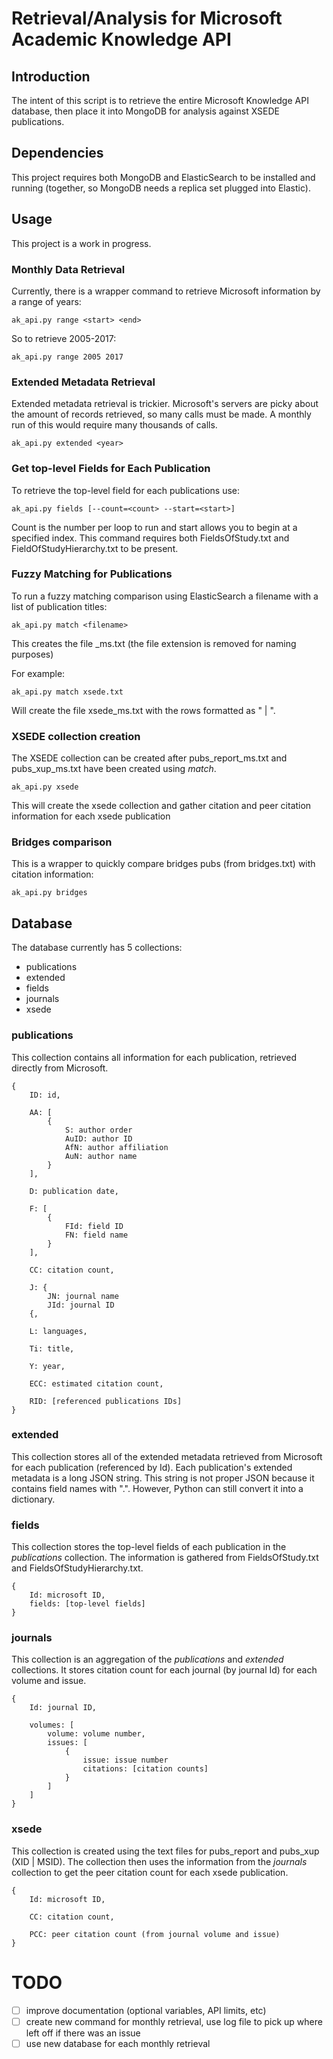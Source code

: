 # Retrieval/Analysis for Microsoft Academic Knowledge API

## Introduction

The intent of this script is to retrieve the entire Microsoft Knowledge API database, then place it into MongoDB for analysis against XSEDE publications.

## Dependencies

This project requires both MongoDB and ElasticSearch to be installed and running (together, so MongoDB needs a replica set plugged into Elastic).

## Usage

This project is a work in progress.

### Monthly Data Retrieval

Currently, there is a wrapper command to retrieve Microsoft information by a range of years:

    ak_api.py range <start> <end>
    
So to retrieve 2005-2017:

    ak_api.py range 2005 2017
    
### Extended Metadata Retrieval

Extended metadata retrieval is trickier. Microsoft's servers are picky about the amount of records retrieved, so many calls must be made. A monthly run of this would require many thousands of calls.

    ak_api.py extended <year>
    
### Get top-level Fields for Each Publication

To retrieve the top-level field for each publications use:

    ak_api.py fields [--count=<count> --start=<start>]
    
Count is the number per loop to run and start allows you to begin at a specified index. This command requires both FieldsOfStudy.txt and FieldOfStudyHierarchy.txt to be present.

### Fuzzy Matching for Publications

To run a fuzzy matching comparison using ElasticSearch a filename with a list of publication titles:

    ak_api.py match <filename>

This creates the file <filename>_ms.txt (the file extension is removed for naming purposes)

For example:

    ak_api.py match xsede.txt 
    
Will create the file xsede_ms.txt with the rows formatted as "<xsede id> | <microsoft id>".

### XSEDE collection creation

The XSEDE collection can be created after pubs_report_ms.txt and pubs_xup_ms.txt have been created using *match*.

    ak_api.py xsede
    
This will create the xsede collection and gather citation and peer citation information for each xsede publication

### Bridges comparison

This is a wrapper to quickly compare bridges pubs (from bridges.txt) with citation information:

    ak_api.py bridges

## Database

The database currently has 5 collections:

- publications
- extended
- fields
- journals
- xsede

### publications

This collection contains all information for each publication, retrieved directly from Microsoft.

```
{
    ID: id,
    
    AA: [
        {
            S: author order
            AuID: author ID
            AfN: author affiliation
            AuN: author name
        }
    ],
    
    D: publication date,
    
    F: [
        {
            FId: field ID
            FN: field name
        }
    ],
    
    CC: citation count,
    
    J: {
        JN: journal name
        JId: journal ID
    {,
    
    L: languages,
    
    Ti: title,
    
    Y: year,
    
    ECC: estimated citation count,
    
    RID: [referenced publications IDs]
}
```

### extended

This collection stores all of the extended metadata retrieved from Microsoft for each publication (referenced by Id). Each publication's extended metadata is a long JSON string. This string is not proper JSON because it contains field names with ".". However, Python can still convert it into a dictionary.

### fields

This collection stores the top-level fields of each publication in the *publications* collection. The information is gathered from FieldsOfStudy.txt and FieldsOfStudyHierarchy.txt.

```
{
    Id: microsoft ID,
    fields: [top-level fields]
}
```

### journals

This collection is an aggregation of the *publications* and *extended* collections. It stores citation count for each journal (by journal Id) for each volume and issue.

```
{
    Id: journal ID,
    
    volumes: [
        volume: volume number,
        issues: [
            {
                issue: issue number
                citations: [citation counts]
            }
        ]
    ]
}
```

### xsede
    
This collection is created using the text files for pubs_report and pubs_xup (XID | MSID). The collection then uses the information from the *journals* collection to get the peer citation count for each xsede publication.

```
{
    Id: microsoft ID,
    
    CC: citation count,
    
    PCC: peer citation count (from journal volume and issue)
}
```

# TODO

- [ ] improve documentation (optional variables, API limits, etc)
- [ ] create new command for monthly retrieval, use log file to pick up where left off if there was an issue
- [ ] use new database for each monthly retrieval
